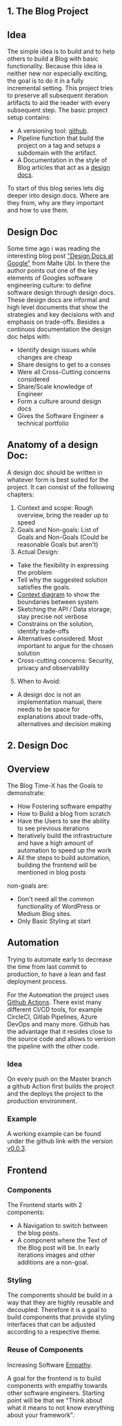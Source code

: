 <section style="width: 50%;">

# 1\. The Blog Project

## Idea

The simple idea is to build and to help others to build a Blog with basic functionality. Because this idea is neither new nor especially exciting, the goal is to do it in a fully incremental setting. This project tries to preserve all subsequent iteration artifacts to aid the reader with every subsequent step. The basic project setup contains:

*   A versioning tool: [github](https://github.com/julianiff/blog-project).
*   Pipeline function that build the project on a tag and setups a subdomain with the artifact.
*   A Documentation in the style of Blog articles that act as a [design docs](#designdocs).

To start of this blog series lets dig deeper into design docs. Where are they from, why are they important and how to use them.

## Design Doc

Some time ago i was reading the interesting blog post ["Design Docs at Google"](https://www.industrialempathy.com/posts/design-docs-at-google/) from Malte Ubl. In there the author points out one of the key elements of Googles software engineering culture: to define software design through design docs. These design docs are informal and high level documents that show the strategies and key decisions with and emphasis on trade-offs. Besides a continuos documentation the design doc helps with:

*   Identify design issues while changes are cheap
*   Share designs to get to a conses
*   Were all Cross-Cutting concerns considered
*   Share/Scale knowledge of Engineer
*   Form a culture around design docs
*   Gives the Software Engineer a technical portfolio

## Anatomy of a design Doc:

A design doc should be written in whatever form is best suited for the project. It can consist of the following chapters:

1.  Context and scope: Rough overview, bring the reader up to speed
2.  Goals and Non-goals: List of Goals and Non-Goals (Could be reasonable Goals but aren't)
3.  Actual Design:

*   Take the flexibility in expressing the problem
*   Tell why the suggested solution satisfies the goals.
*   [Context diagram](https://en.wikipedia.org/wiki/System_context_diagram) to show the boundaries between system
*   Sketching the API / Data storage, stay precise not verbose
*   Constrains on the solution, identify trade-offs
*   Alternatives considered: Most important to argue for the chosen solution
*   Cross-cutting concerns: Security, privacy and observability

5.  When to Avoid:

*   A design doc is not an implementation manual, there needs to be space for explanations about trade-offs, alternatives and decision making

</section>

<section style="width: 50%;">

# 2\. Design Doc

## Overview

The Blog Time-X has the Goals to demonstrate:

*   How Fostering software empathy
*   How to Build a blog from scratch
*   Have the Users to see the ability to see previous iterations
*   Iteratively build the infrastructure and have a high amount of automation to speed up the work
*   All the steps to build automation, building the frontend will be mentioned in blog posts

non-goals are:

*   Don't need all the common functionality of WordPress or Medium Blog sites.
*   Only Basic Styling at start

## Automation

Trying to automate early to decrease the time from last commit to production, to have a lean and fast deployment process.

For the Automation the project uses [Github Actions](https://docs.github.com/en/actions). There exist many different CI/CD tools, for example CircleCI, Gitlab Pipelines, Azure DevOps and many more. Github has the advantage that it resides close to the source code and allows to version the pipeline with the other code.

### Idea

On every push on the Master branch a github Action first builds the project and the deploys the project to the production environment.

### Example

A working example can be found under the github link with the version [v0.0.3](https://github.com/julianiff/blog-project/blob/v0.0.3/.github/workflows/upload.yml).

## Frontend

### Components

The Frontend starts with 2 components:

*   A Navigation to switch between the blog posts.
*   A component where the Text of the Blog post will be. In early iterations images and other additions are a non-goal.

### Styling

The components should be build in a way that they are highly reusable and decoupled. Therefore it is a goal to build components that provide styling interfaces that can be adjusted according to a respective theme.

### Reuse of Components

Increasing Software [Empathy](https://www.industrialempathy.com/posts/designing-even-larger-applications/#if-uncertainty-is-high-then-reduce-the-degree-of-abstraction.).

A goal for the frontend is to build components with empathy towards other software engineers. Starting point will be that we "Think about what it means to not know everything about your framework".

</section>